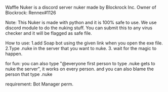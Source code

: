 Waffle Nuker is a discord server nuker made by Blockrock Inc.
Owner of Blockrock: Rennex#1126

Note: This Nuker is made with python and it is 100% safe to use. We use discord module to do the nuking stuff. You can submit this to any virus checker and it will be flagged as safe file.

How to use:
1.add Soap bot using the given link when you open the exe file.
2.Type .nuke in the server that you want to nuke. 
3. wait for the magic to happen. 

for fun: you can also type "@everyone first person to type .nuke gets to nuke the server", it works on every person. and you can also blame the person that type .nuke

requirement: Bot Manager perm.
